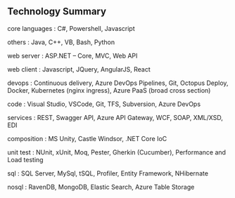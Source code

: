 ## Technology Summary

core languages
:   C#, Powershell, Javascript

others
:   Java, C++, VB, Bash, Python

web server
:   ASP.NET – Core, MVC, Web API

web client
:   Javascript, JQuery, AngularJS, React

devops
:   Continuous delivery, Azure DevOps Pipelines, Git, Octopus Deploy, Docker, Kubernetes (nginx ingress), Azure PaaS (broad cross section)

code
:   Visual Studio, VSCode, Git, TFS, Subversion, Azure DevOps

services
:   REST, Swagger API, Azure API Gateway, WCF, SOAP, XML/XSD, EDI

composition
:   MS Unity, Castle Windsor, .NET Core IoC

unit test
:   NUnit, xUnit, Moq, Pester, Gherkin (Cucumber), Performance and Load testing

sql
:   SQL Server, MySql, tSQL, Profiler, Entity Framework, NHibernate

nosql 
:   RavenDB, MongoDB, Elastic Search, Azure Table Storage
